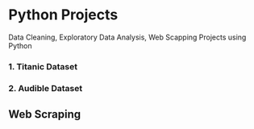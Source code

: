 # Python Projects
Data Cleaning, Exploratory Data Analysis, Web Scapping Projects using Python


### 1. Titanic Dataset
### 2. Audible Dataset

## Web Scraping

